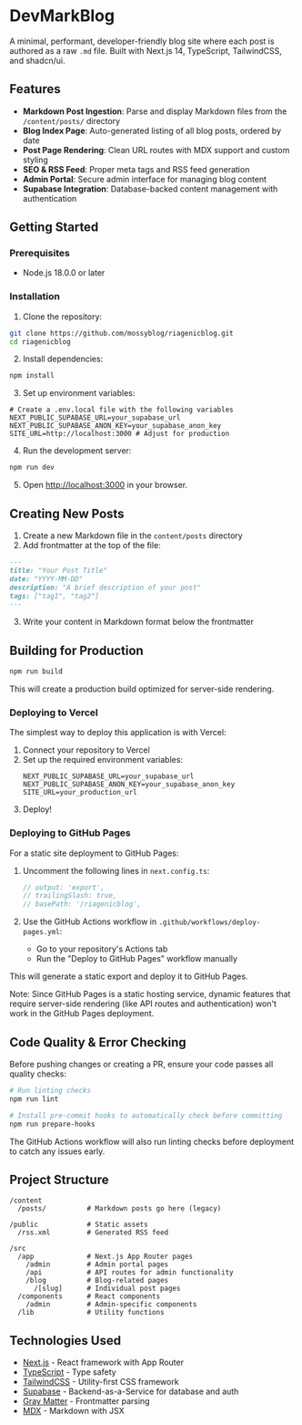 # DevMarkBlog

A minimal, performant, developer-friendly blog site where each post is authored as a raw `.md` file. Built with Next.js 14, TypeScript, TailwindCSS, and shadcn/ui.

## Features

- **Markdown Post Ingestion**: Parse and display Markdown files from the `/content/posts/` directory
- **Blog Index Page**: Auto-generated listing of all blog posts, ordered by date
- **Post Page Rendering**: Clean URL routes with MDX support and custom styling
- **SEO & RSS Feed**: Proper meta tags and RSS feed generation
- **Admin Portal**: Secure admin interface for managing blog content
- **Supabase Integration**: Database-backed content management with authentication

## Getting Started

### Prerequisites

- Node.js 18.0.0 or later

### Installation

1. Clone the repository:
```bash
git clone https://github.com/mossyblog/riagenicblog.git
cd riagenicblog
```

2. Install dependencies:
```bash
npm install
```

3. Set up environment variables:
```
# Create a .env.local file with the following variables
NEXT_PUBLIC_SUPABASE_URL=your_supabase_url
NEXT_PUBLIC_SUPABASE_ANON_KEY=your_supabase_anon_key
SITE_URL=http://localhost:3000 # Adjust for production
```

4. Run the development server:
```bash
npm run dev
```

5. Open [http://localhost:3000](http://localhost:3000) in your browser.

## Creating New Posts

1. Create a new Markdown file in the `content/posts` directory
2. Add frontmatter at the top of the file:
```markdown
---
title: "Your Post Title"
date: "YYYY-MM-DD"
description: "A brief description of your post"
tags: ["tag1", "tag2"]
---
```
3. Write your content in Markdown format below the frontmatter

## Building for Production

```bash
npm run build
```

This will create a production build optimized for server-side rendering.

### Deploying to Vercel

The simplest way to deploy this application is with Vercel:

1. Connect your repository to Vercel
2. Set up the required environment variables:
   ```
   NEXT_PUBLIC_SUPABASE_URL=your_supabase_url
   NEXT_PUBLIC_SUPABASE_ANON_KEY=your_supabase_anon_key
   SITE_URL=your_production_url
   ```
3. Deploy!

### Deploying to GitHub Pages

For a static site deployment to GitHub Pages:

1. Uncomment the following lines in `next.config.ts`:
   ```typescript
   // output: 'export',
   // trailingSlash: true,
   // basePath: '/riagenicblog',
   ```

2. Use the GitHub Actions workflow in `.github/workflows/deploy-pages.yml`:
   - Go to your repository's Actions tab
   - Run the "Deploy to GitHub Pages" workflow manually

This will generate a static export and deploy it to GitHub Pages.

Note: Since GitHub Pages is a static hosting service, dynamic features that require server-side rendering (like API routes and authentication) won't work in the GitHub Pages deployment.

## Code Quality & Error Checking

Before pushing changes or creating a PR, ensure your code passes all quality checks:

```bash
# Run linting checks
npm run lint

# Install pre-commit hooks to automatically check before committing
npm run prepare-hooks
```

The GitHub Actions workflow will also run linting checks before deployment to catch any issues early.

## Project Structure

```
/content
  /posts/          # Markdown posts go here (legacy)

/public            # Static assets
  /rss.xml         # Generated RSS feed

/src
  /app             # Next.js App Router pages
    /admin         # Admin portal pages
    /api           # API routes for admin functionality
    /blog          # Blog-related pages
      /[slug]      # Individual post pages
  /components      # React components
    /admin         # Admin-specific components
  /lib             # Utility functions
```

## Technologies Used

- [Next.js](https://nextjs.org/) - React framework with App Router
- [TypeScript](https://www.typescriptlang.org/) - Type safety
- [TailwindCSS](https://tailwindcss.com/) - Utility-first CSS framework
- [Supabase](https://supabase.com/) - Backend-as-a-Service for database and auth
- [Gray Matter](https://github.com/jonschlinkert/gray-matter) - Frontmatter parsing
- [MDX](https://mdxjs.com/) - Markdown with JSX
